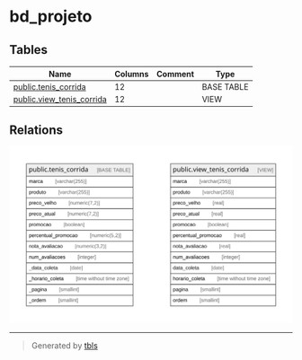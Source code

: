 # bd_projeto

## Tables

| Name | Columns | Comment | Type |
| ---- | ------- | ------- | ---- |
| [public.tenis_corrida](public.tenis_corrida.md) | 12 |  | BASE TABLE |
| [public.view_tenis_corrida](public.view_tenis_corrida.md) | 12 |  | VIEW |

## Relations

![er](schema.svg)

---

> Generated by [tbls](https://github.com/k1LoW/tbls)
